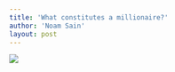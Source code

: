 ```yaml
---
title: 'What constitutes a millionaire?'
author: 'Noam Sain'
layout: post
---
```


[![](http://3.bp.blogspot.com/_8aN4krk1nsk/SyD7-FmM8MI/AAAAAAAAATo/Nz5zqwBoIGE/s400/image004.gif)](http://3.bp.blogspot.com/_8aN4krk1nsk/SyD7-FmM8MI/AAAAAAAAATo/Nz5zqwBoIGE/s1600-h/image004.gif)